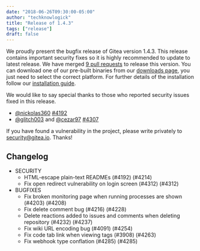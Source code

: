 ```yaml
---
date: "2018-06-26T09:30:00-05:00"
author: "techknowlogick"
title: "Release of 1.4.3"
tags: ["release"]
draft: false
---
```


We proudly present the bugfix release of Gitea version 1.4.3. This release contains important
security fixes so it is highly recommended to update to latest release.
We have merged [9 pull requests](https://github.com/go-gitea/gitea/milestone/25?closed=1) to release this version.
You can download one of our pre-built binaries from our [downloads page](https://dl.gitea.io/gitea/1.4.3/), you just need to select the correct platform.
For further details of the installation follow our [installation guide](https://docs.gitea.io/en-us/install-from-binary/).

We would like to say special thanks to those who reported security issues fixed in this release.

* [@nickolas360](https://github.com/nickolas360) [#4192](https://github.com/go-gitea/gitea/pull/4192)
* [@glitch003](https://github.com/glitch003) and [@cezar97](https://github.com/cezar97) [#4307](https://github.com/go-gitea/gitea/issues/4307)

If you have found a vulnerability in the project, please write privately to [security@gitea.io](mailto:security@gitea.io). Thanks!

<!--more-->

## Changelog

* SECURITY
  * HTML-escape plain-text READMEs (#4192) (#4214)
  * Fix open redirect vulnerability on login screen (#4312) (#4312)
* BUGFIXES
  * Fix broken monitoring page when running processes are shown (#4203) (#4208)
  * Fix delete comment bug (#4216) (#4228)
  * Delete reactions added to issues and comments when deleting repository (#4232) (#4237)
  * Fix wiki URL encoding bug (#4091) (#4254)
  * Fix code tab link when viewing tags (#3908) (#4263)
  * Fix webhook type conflation (#4285) (#4285)
